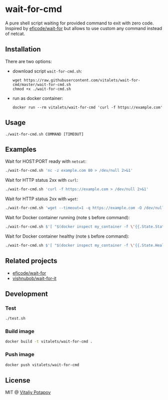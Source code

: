 # wait-for-cmd
A pure shell script waiting for provided command to exit with zero code.
Inspired by [eficode/wait-for](https://github.com/eficode/wait-for) but allows to use custom any command instead of netcat.

## Installation
There are two options:

- download script `wait-for-cmd.sh`:
   ```
   wget https://raw.githubusercontent.com/vitalets/wait-for-cmd/master/wait-for-cmd.sh
   chmod +x ./wait-for-cmd.sh
   ```
  
- run as docker container:
   ```
   docker run --rm vitalets/wait-for-cmd 'curl -f https://example.com'
   ```

## Usage
```
./wait-for-cmd.sh COMMAND [TIMEOUT]
```

## Examples
Wait for HOST:PORT ready with `netcat`:
```bash
./wait-for-cmd.sh 'nc -z example.com 80 > /dev/null 2>&1'
```

Wait for HTTP status 2xx with `curl`:
```bash
./wait-for-cmd.sh 'curl -f https://example.com > /dev/null 2>&1'
```

Wait for HTTP status 2xx with `wget`:
```bash
./wait-for-cmd.sh 'wget --timeout=1 -q https://example.com -O /dev/null > /dev/null 2>&1'
```

Wait for Docker container running (note `$` before command):
```bash
./wait-for-cmd.sh $'[ "$(docker inspect my_container -f \'{{.State.Status}}\')" == "running" ]'
```

Wait for Docker container healthy (note `$` before command):
```bash
./wait-for-cmd.sh $'[ "$(docker inspect my_container -f \'{{.State.Health.Status}}\')" == "healthy" ]'
```

## Related projects
* [eficode/wait-for](https://github.com/eficode/wait-for)
* [vishnubob/wait-for-it](https://github.com/vishnubob/wait-for-it)

## Development

### Test
```bash
./test.sh
```

### Build image
```bash
docker build -t vitalets/wait-for-cmd .
```

### Push image
```bash
docker push vitalets/wait-for-cmd
```

## License
MIT @ [Vitaliy Potapov](https://github.com/vitalets)
